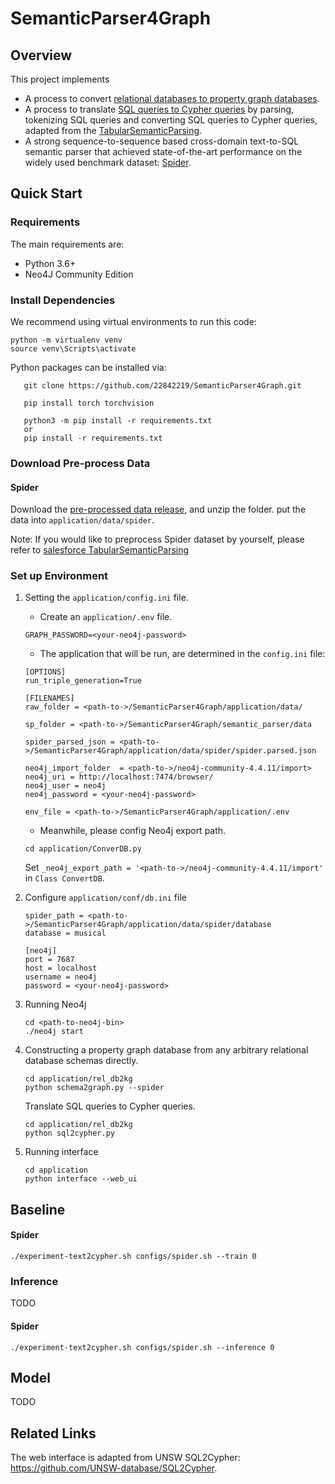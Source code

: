 # SemanticParser4Graph

## Overview

This project implements

- A process to convert [relational databases to property graph databases](application).
- A process to translate [SQL queries to Cypher queries](application) by parsing, tokenizing SQL queries and converting SQL queries to Cypher queries, adapted from the [TabularSemanticParsing](https://github.com/salesforce/TabularSemanticParsing).
- A strong sequence-to-sequence based cross-domain text-to-SQL semantic parser that achieved state-of-the-art performance on the widely used benchmark dataset: [Spider](https://yale-lily.github.io/spider).

<!-- The parser can be adapted to learn mappings from text to other structured query languages such as [SOQL](https://developer.salesforce.com/docs/atlas.en-us.soql_sosl.meta/soql_sosl/sforce_api_calls_soql.htm) by modifying the formal langauge pre-processing and post-processing modules. -->

## Quick Start

### Requirements

The main requirements are:

- Python 3.6+
- Neo4J Community Edition

### Install Dependencies

We recommend using virtual environments to run this code:

```shell
python -m virtualenv venv
source venv\Scripts\activate
```

Python packages can be installed via:

```shell
   git clone https://github.com/22842219/SemanticParser4Graph.git

   pip install torch torchvision

   python3 -m pip install -r requirements.txt
   or 
   pip install -r requirements.txt
```

### Download Pre-process Data

#### Spider

Download the [pre-processed data release](https://uniwa-my.sharepoint.com/:f:/r/personal/22842219_student_uwa_edu_au/Documents/preprocessed_spider?csf=1&web=1&e=Sh1Ep2), and unzip the folder.
put the data into `application/data/spider`.

Note: If you would like to preprocess Spider dataset by yourself, please refer to [salesforce TabularSemanticParsing](https://github.com/salesforce/TabularSemanticParsing)

### Set up Environment

1. Setting the `application/config.ini` file.

   - Create an `application/.env` file.

   ```shell
   GRAPH_PASSWORD=<your-neo4j-password>
   ```

   - The application that will be run, are determined in the `config.ini` file:

   ```shell
   [OPTIONS]
   run_triple_generation=True

   [FILENAMES]
   raw_folder = <path-to->/SemanticParser4Graph/application/data/

   sp_folder = <path-to->/SemanticParser4Graph/semantic_parser/data

   spider_parsed_json = <path-to->/SemanticParser4Graph/application/data/spider/spider.parsed.json

   neo4j_import_folder  = <path-to->/neo4j-community-4.4.11/import>
   neo4j_uri = http://localhost:7474/browser/
   neo4j_user = neo4j
   neo4j_password = <your-neo4j-password>

   env_file = <path-to->/SemanticParser4Graph/application/.env
   ```

   - Meanwhile, please config Neo4j export path.

   ```shell
   cd application/ConverDB.py

   ```

   Set `_neo4j_export_path = '<path-to->/neo4j-community-4.4.11/import'` in `Class ConvertDB`.
2. Configure `application/conf/db.ini` file

   ```[sqlite3]
   spider_path = <path-to->/SemanticParser4Graph/application/data/spider/database
   database = musical

   [neo4j]
   port = 7687
   host = localhost
   username = neo4j
   password = <your-neo4j-password>

   ```
3. Running Neo4j

   ```shell
   cd <path-to-neo4j-bin>
   ./neo4j start
   ```
4. Constructing a property graph database from any arbitrary relational database schemas directly.

   ```shell
   cd application/rel_db2kg
   python schema2graph.py --spider

   ```

   Translate SQL queries to Cypher queries.

   ```shell
   cd application/rel_db2kg
   python sql2cypher.py

   ```
5. Running interface

   ```shell
   cd application
   python interface --web_ui
   ```

## Baseline

#### Spider

```shell
./experiment-text2cypher.sh configs/spider.sh --train 0
```

### Inference

TODO

#### Spider

```shell
./experiment-text2cypher.sh configs/spider.sh --inference 0
```

## Model

TODO

<!-- ### Train

### Inference -->

<!-- 
## Citation

If you find the resource in this repository helpful, please cite

```
TODO
``` -->

## Related Links

The web interface is adapted from UNSW SQL2Cypher: https://github.com/UNSW-database/SQL2Cypher.
